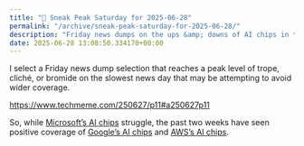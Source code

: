 ```yaml
---
title: "🔮 Sneak Peak Saturday for 2025-06-28"
permalink: "/archive/sneak-peak-saturday-for-2025-06-28/"
description: "Friday news dumps on the ups &amp; downs of AI chips in the tech world"
date: 2025-06-28 13:08:50.334170+00:00
---
```


<!-- buttondown-editor-mode: fancy --><p>I select a Friday news dump selection that reaches a peak level of trope, cliché, or bromide on the slowest news day that may be attempting to avoid wider coverage.</p><p><a target="_blank" rel="noopener noreferrer nofollow" href="https://www.techmeme.com/250627/p11#a250627p11">https://www.techmeme.com/250627/p11#a250627p11</a></p><p>So, while <a target="_blank" rel="noopener noreferrer nofollow" href="https://www.techmeme.com/250627/p11#a250627p11">Microsoft’s AI chips</a> struggle, the past two weeks have seen positive coverage of <a target="_blank" rel="noopener noreferrer nofollow" href="https://www.techmeme.com/250627/p23#a250627p23">Google’s AI chips</a> and <a target="_blank" rel="noopener noreferrer nofollow" href="https://www.techmeme.com/250618/p12#a250618p12">AWS’s AI chips</a>.</p><p></p><p></p><p></p>